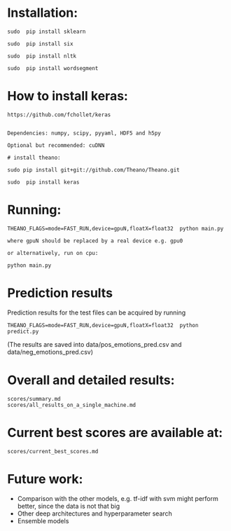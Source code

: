 # Installation:

    sudo  pip install sklearn

    sudo  pip install six

    sudo  pip install nltk

    sudo  pip install wordsegment
 


  # How to install keras: 
    https://github.com/fchollet/keras
    
    
    Dependencies: numpy, scipy, pyyaml, HDF5 and h5py    
    
    Optional but recommended: cuDNN    
    
    # install theano:    
    
    sudo pip install git+git://github.com/Theano/Theano.git        
        
    sudo  pip install keras
    


# Running:

    THEANO_FLAGS=mode=FAST_RUN,device=gpuN,floatX=float32  python main.py  
 
    where gpuN should be replaced by a real device e.g. gpu0

    or alternatively, run on cpu:

    python main.py

# Prediction results
Prediction results for the test files can be acquired by running 


    THEANO_FLAGS=mode=FAST_RUN,device=gpuN,floatX=float32  python predict.py


(The results are saved into data/pos_emotions_pred.csv and data/neg_emotions_pred.csv)

# Overall and detailed results:

    scores/summary.md
    scores/all_results_on_a_single_machine.md
# Current best scores are available at:

    scores/current_best_scores.md

# Future work:
* Comparison with the other models, e.g. tf-idf with svm might perform better, since the data is not that big
* Other deep architectures and hyperparameter search
* Ensemble models
